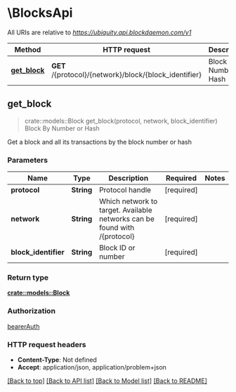# \BlocksApi

All URIs are relative to *https://ubiquity.api.blockdaemon.com/v1*

Method | HTTP request | Description
------------- | ------------- | -------------
[**get_block**](BlocksApi.md#get_block) | **GET** /{protocol}/{network}/block/{block_identifier} | Block By Number or Hash



## get_block

> crate::models::Block get_block(protocol, network, block_identifier)
Block By Number or Hash

Get a block and all its transactions by the block number or hash

### Parameters


Name | Type | Description  | Required | Notes
------------- | ------------- | ------------- | ------------- | -------------
**protocol** | **String** | Protocol handle | [required] |
**network** | **String** | Which network to target. Available networks can be found with /{protocol} | [required] |
**block_identifier** | **String** | Block ID or number | [required] |

### Return type

[**crate::models::Block**](block.md)

### Authorization

[bearerAuth](../README.md#bearerAuth)

### HTTP request headers

- **Content-Type**: Not defined
- **Accept**: application/json, application/problem+json

[[Back to top]](#) [[Back to API list]](../README.md#documentation-for-api-endpoints) [[Back to Model list]](../README.md#documentation-for-models) [[Back to README]](../README.md)

